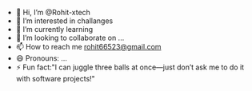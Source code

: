 - 👋 Hi, I’m @Rohit-xtech
- 👀 I’m interested in challanges
- 🌱 I’m currently learning 
- 💞️ I’m looking to collaborate on ...
- 📫 How to reach me rohit66523@gmail.com
- 😄 Pronouns: ...
- ⚡ Fun fact:"I can juggle three balls at once—just don’t ask me to do it with software projects!"



<!---
Rohit-xtech/Rohit-xtech is a ✨ special ✨ repository because its `README.md` (this file) appears on your GitHub profile.
You can click the Preview link to take a look at your changes.
--->
